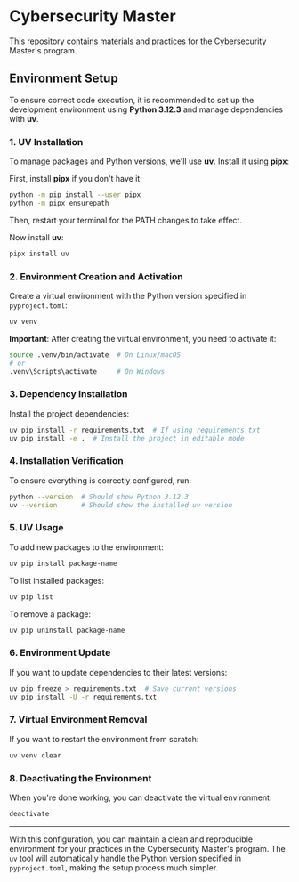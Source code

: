 # Cybersecurity Master

This repository contains materials and practices for the Cybersecurity Master's program.

## Environment Setup

To ensure correct code execution, it is recommended to set up the development environment using **Python 3.12.3** and manage dependencies with **uv**.

### 1. UV Installation

To manage packages and Python versions, we'll use **uv**. Install it using **pipx**:

First, install **pipx** if you don't have it:

```bash
python -m pip install --user pipx
python -m pipx ensurepath
```

Then, restart your terminal for the PATH changes to take effect.

Now install **uv**:

```bash
pipx install uv
```

### 2. Environment Creation and Activation

Create a virtual environment with the Python version specified in `pyproject.toml`:

```bash
uv venv
```

**Important**: After creating the virtual environment, you need to activate it:

```bash
source .venv/bin/activate  # On Linux/macOS
# or
.venv\Scripts\activate     # On Windows
```

### 3. Dependency Installation

Install the project dependencies:

```bash
uv pip install -r requirements.txt  # If using requirements.txt
uv pip install -e .  # Install the project in editable mode
```

### 4. Installation Verification

To ensure everything is correctly configured, run:

```bash
python --version  # Should show Python 3.12.3
uv --version      # Should show the installed uv version
```

### 5. UV Usage

To add new packages to the environment:

```bash
uv pip install package-name
```

To list installed packages:

```bash
uv pip list
```

To remove a package:

```bash
uv pip uninstall package-name
```

### 6. Environment Update

If you want to update dependencies to their latest versions:

```bash
uv pip freeze > requirements.txt  # Save current versions
uv pip install -U -r requirements.txt
```

### 7. Virtual Environment Removal

If you want to restart the environment from scratch:

```bash
uv venv clear
```

### 8. Deactivating the Environment

When you're done working, you can deactivate the virtual environment:

```bash
deactivate
```

---

With this configuration, you can maintain a clean and reproducible environment for your practices in the Cybersecurity Master's program. The `uv` tool will automatically handle the Python version specified in `pyproject.toml`, making the setup process much simpler.